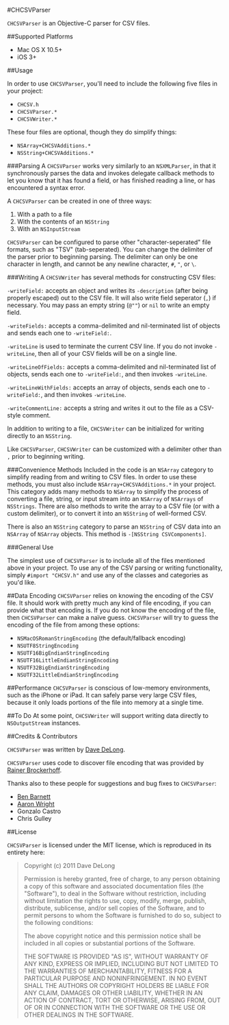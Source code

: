 #CHCSVParser

`CHCSVParser` is an Objective-C parser for CSV files.

##Supported Platforms

- Mac OS X 10.5+
- iOS 3+

##Usage

In order to use `CHCSVParser`, you'll need to include the following five files in your project:

- `CHCSV.h`
- `CHCSVParser.*`
- `CHCSVWriter.*`

These four files are optional, though they do simplify things:

- `NSArray+CHCSVAdditions.*`
- `NSString+CHCSVAdditions.*`

###Parsing
A `CHCSVParser` works very similarly to an `NSXMLParser`, in that it synchronously parses the data and invokes delegate callback methods to let you know that it has found a field, or has finished reading a line, or has encountered a syntax error.

A `CHCSVParser` can be created in one of three ways:

1. With a path to a file
2. With the contents of an `NSString`
3. With an `NSInputStream`

`CHCSVParser` can be configured to parse other "character-seperated" file formats, such as "TSV" (tab-seperated).  You can change the delimiter of the parser prior to beginning parsing.  The delimiter can only be one character in length, and cannot be any newline character, `#`, `"`, or `\`.

###Writing
A `CHCSVWriter` has several methods for constructing CSV files:

`-writeField:` accepts an object and writes its `-description` (after being properly escaped) out to the CSV file.  It will also write field seperator (`,`) if necessary.  You may pass an empty string (`@""`) or `nil` to write an empty field.

`-writeFields:` accepts a comma-delimited and nil-terminated list of objects and  sends each one to `-writeField:`.

`-writeLine` is used to terminate the current CSV line.  If you do not invoke `-writeLine`, then all of your CSV fields will be on a single line.

`-writeLineOfFields:` accepts a comma-delimited and nil-terminated list of objects, sends each one to `-writeField:`, and then invokes `-writeLine`.

`-writeLineWithFields:` accepts an array of objects, sends each one to `-writeField:`, and then invokes `-writeLine`.

`-writeCommentLine:` accepts a string and writes it out to the file as a CSV-style comment.

In addition to writing to a file, `CHCSVWriter` can be initialized for writing directly to an `NSString`.

Like `CHCSVParser`, `CHCSVWriter` can be customized with a delimiter other than `,` prior to beginning writing.

###Convenience Methods
Included in the code is an `NSArray` category to simplify reading from and writing to CSV files.  In order to use these methods, you must also include `NSArray+CHCSVAdditions.*` in your project.  This category adds many methods to `NSArray` to simplify the process of converting a file, string, or input stream into an `NSArray` of `NSArrays` of `NSStrings`.  There are also methods to write the array to a CSV file (or with a custom delimiter), or to convert it into an `NSString` of well-formed CSV.

There is also an `NSString` category to parse an `NSString` of CSV data into an `NSArray` of `NSArray` objects.  This method is `-[NSString CSVComponents]`.

###General Use

The simplest use of `CHCSVParser` is to include all of the files mentioned above in your project.  To use any of the CSV parsing or writing functionality, simply `#import "CHCSV.h"` and use any of the classes and categories as you'd like.


##Data Encoding
`CHCSVParser` relies on knowing the encoding of the CSV file.  It should work with pretty much any kind of file encoding, if you can provide what that encoding is.  If you do not know the encoding of the file, then `CHCSVParser` can make a naïve guess.  `CHCSVParser` will try to guess the encoding of the file from among these options:

 - `NSMacOSRomanStringEncoding` (the default/fallback encoding)
 - `NSUTF8StringEncoding`
 - `NSUTF16BigEndianStringEncoding`
 - `NSUTF16LittleEndianStringEncoding`
 - `NSUTF32BigEndianStringEncoding`
 - `NSUTF32LittleEndianStringEncoding`
 
 
##Performance
`CHCSVParser` is conscious of low-memory environments, such as the iPhone or iPad.  It can safely parse very large CSV files, because it only loads portions of the file into memory at a single time.

##To Do
At some point, `CHCSVWriter` will support writing data directly to `NSOutputStream` instances.
 
##Credits & Contributors

`CHCSVParser` was written by [Dave DeLong][1].

`CHCSVParser` uses code to discover file encoding that was provided by [Rainer Brockerhoff][2].

  [1]: http://davedelong.com
  [2]: http://brockerhoff.net/
  
Thanks also to these people for suggestions and bug fixes to `CHCSVParser`:

- [Ben Barnett](https://github.com/benrb)
- [Aaron Wright](https://github.com/acwright)
- Gonzalo Castro
- Chris Gulley
  
##License

`CHCSVParser` is licensed under the MIT license, which is reproduced in its entirety here:


>Copyright (c) 2011 Dave DeLong
>
>Permission is hereby granted, free of charge, to any person obtaining a copy
>of this software and associated documentation files (the "Software"), to deal
>in the Software without restriction, including without limitation the rights
>to use, copy, modify, merge, publish, distribute, sublicense, and/or sell
>copies of the Software, and to permit persons to whom the Software is
>furnished to do so, subject to the following conditions:
>
>The above copyright notice and this permission notice shall be included in
>all copies or substantial portions of the Software.
>
>THE SOFTWARE IS PROVIDED "AS IS", WITHOUT WARRANTY OF ANY KIND, EXPRESS OR
>IMPLIED, INCLUDING BUT NOT LIMITED TO THE WARRANTIES OF MERCHANTABILITY,
>FITNESS FOR A PARTICULAR PURPOSE AND NONINFRINGEMENT. IN NO EVENT SHALL THE
>AUTHORS OR COPYRIGHT HOLDERS BE LIABLE FOR ANY CLAIM, DAMAGES OR OTHER
>LIABILITY, WHETHER IN AN ACTION OF CONTRACT, TORT OR OTHERWISE, ARISING FROM,
>OUT OF OR IN CONNECTION WITH THE SOFTWARE OR THE USE OR OTHER DEALINGS IN
>THE SOFTWARE.
